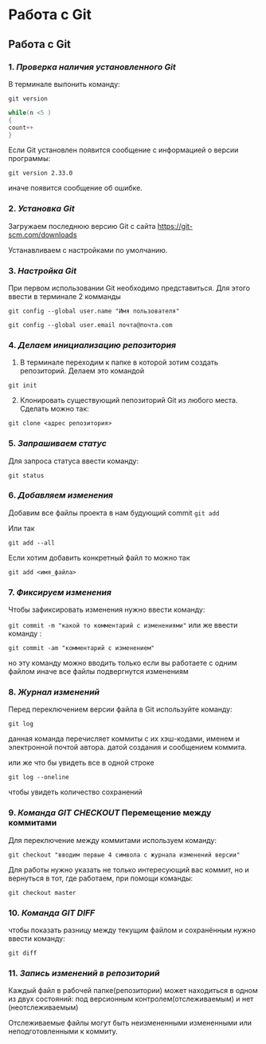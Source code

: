 # Работа с Git
## Работа с Git

### 1. *Проверка наличия установленного Git*
В терминале выпонить команду:

 `git version`
```Java
while(n <5 )
{
count++
}
```
Если Git установлен появится сообщение с информацией о версии программы:

`git version 2.33.0`

иначе появится сообщение об ошибке.

### 2. *Установка Git*

Загружаем последнюю версию Git с сайта https://git-scm.com/downloads

Устанавливаем с настройками по умолчанию.

### 3. *Настройка Git*

При первом использовании Git необходимо представиться. Для этого ввести в терминале 2 комманды
```
git config --global user.name "Имя пользователя"

git config --global user.email почта@почта.com
```

### 4. *Делаем инициализацию репозитория*

1. В терминале переходим к папке в которой зотим создать репозиторий. Делаем это командой

`git init`

2. Клонировать существующий пепозиторий Git из любого места. Сделать можно так:
```
git clone <адрес репозитория>
```
### 5. *Запрашиваем статус*

Для запроса статуса ввести команду:

`git status`

### 6. *Добавляем изменения*

Добавим все файлы проекта в нам будующий commit
`git add `

Или так

`git add --all`

Если хотим добавить конкретный файл то можно так

`git add <имя_файла> `


### 7. *Фиксируем изменения*

Чтобы зафиксировать изменения нужно ввести команду:

`git commit -m "какой то комментарий с изменениями"`
или же ввести команду :

`git commit -am "комментарий с изменением"`

но эту команду можно вводить только если вы работаете с одним файлом иначе все файлы подвергнутся изменениям

### 8. *Журнал изменений* 

Перед переключением версии файла в Git
используйте команду: 

`git log`

данная команда перечисляет коммиты с их хэш-кодами, именем и электронной почтой автора. датой создания и сообщением коммита.

или же что бы увидеть все в одной строке 

`git log --oneline`

 чтобы увидеть
количество сохранений


### 9. *Команда **GIT CHECKOUT*** Перемещение между коммитами

Для переключение между коммитами используем команду:

`git checkout "вводим первые 4 символа с журнала изменений версии"`

Для работы нужно указать не только
интересующий вас коммит, но и вернуться
в тот, где работаем, при помощи команды:

`git checkout master`

### 10. ***Команда GIT DIFF***

чтобы показать разницу между текущим файлом
и сохранённым нужно ввести команду:

`git diff`

### 11. ***Запись изменений в репозиторий***

Каждый файл в рабочей папке(репозитории) может находиться в одном из двух состояний: под версионным контролем(отслеживаемым) и нет (неотслеживаемым)

Отслеживаемые файлы могут быть неизмененными измененными или неподготовленными к коммиту.
